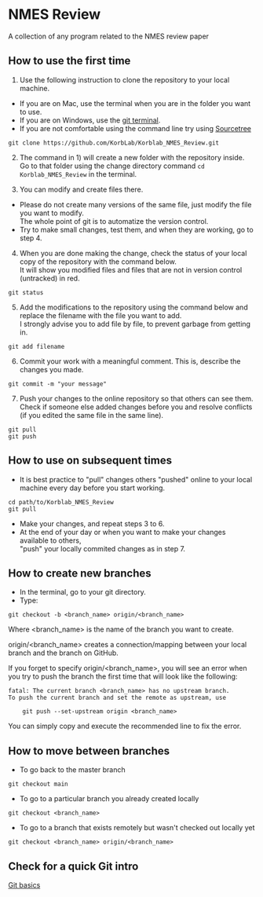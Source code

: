 # NMES Review
A collection of any program related to the NMES review paper

## How to use the first time

1. Use the following instruction to clone the repository to your local machine.
  - If you are on Mac, use the terminal when you are in the folder you want to use.
  - If you are on Windows, use the [git terminal](https://git-scm.com/download/win).
  - If you are not comfortable using the command line try using [Sourcetree](https://www.sourcetreeapp.com/)

```
git clone https://github.com/KorbLab/Korblab_NMES_Review.git
```

2. The command in 1) will create a new folder with the repository inside. </br>
Go to that folder using the change directory command ```cd Korblab_NMES_Review``` in the terminal.

3. You can modify and create files there.
  - Please do not create many versions of the same file, just modify the file you want to modify. </br>
  The whole point of git is to automatize the version control.
  - Try to make small changes, test them, and when they are working, go to step 4.

4. When you are done making the change, check the status of your local copy of the repository with the command below. </br>
It will show you modified files and files that are not in version control (untracked) in red.

```
git status
```

5. Add the modifications to the repository using the command below and replace the filename with the file you want to add. </br>
I strongly advise you to add file by file, to prevent garbage from getting in.

```
git add filename
```

6. Commit your work with a meaningful comment. This is, describe the changes you made.

```
git commit -m "your message"
```

7. Push your changes to the online repository so that others can see them. </br>
Check if someone else added changes before you and resolve conflicts (if you edited the same file in the same line).

```
git pull
git push
```

## How to use on subsequent times
- It is best practice to "pull" changes others "pushed" online to your local machine every day before you start working.

```
cd path/to/Korblab_NMES_Review
git pull
```

- Make your changes, and repeat steps 3 to 6.
- At the end of your day or when you want to make your changes available to others, </br>
"push" your locally commited changes as in step 7.


## How to create new branches
- In the terminal, go to your git directory.
- Type:
```
git checkout -b <branch_name> origin/<branch_name>
```
Where <branch_name> is the name of the branch you want to create.

origin/<branch_name> creates a connection/mapping between your local branch
and the branch on GitHub.

If you forget to specify origin/<branch_name>, you will see an error
when you try to push the branch the first time that will look like the following:

```
fatal: The current branch <branch_name> has no upstream branch.
To push the current branch and set the remote as upstream, use

    git push --set-upstream origin <branch_name>
```

You can simply copy and execute the recommended line to fix the error.


## How to move between branches
- To go back to the master branch

```
git checkout main
```

- To go to a particular branch you already created locally

```
git checkout <branch_name>
```

- To go to a branch that exists remotely but wasn't checked out locally yet

```
git checkout <branch_name> origin/<branch_name>
```


## Check for a quick Git intro
[Git basics](https://rogerdudler.github.io/git-guide/)
